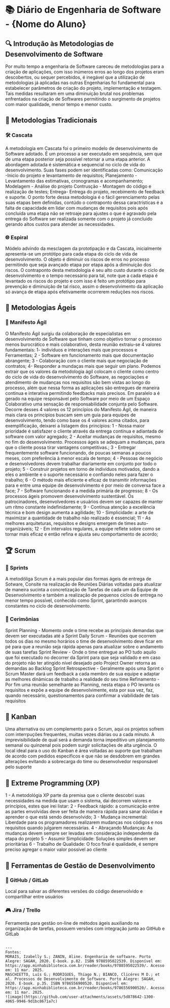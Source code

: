 # 📚 Diário de Engenharia de Software - {Nome do Aluno}

## 🔍 Introdução às Metodologias de Desenvolvimento de Software  
Por muito tempo a engenharia de Software careceu de metodologias para a criação de aplicações, com isso inúmeros erros ao longo dos projetos eram descobertos, ou sequer percebidos, é inegável que a utilização de metodologias já aplicadas nas outras Engenharias foi fundamental para estabelecer parâmetros de criação do projeto, implementação e testagem. Tais medidas resultaram em uma diminuição brutal nos problemas enfrentados na criação de Softwares permitindo o surgimento de projetos com maior qualidade, menor tempo e menor custo.

## 📖 Metodologias Tradicionais  
### 🛠️ Cascata  
A metodologia em Cascata foi o primeiro modelo de desenvolvimento de Software adotado. É um processo a ser executado em sequência, sem que de uma etapa posterior seja possível retornar a uma etapa anterior. A abordagem adotada é sistemática e sequencial no ciclo de vida do desenvolvimento. Suas fases podem ser identificadas como: 
Comunicação -Inicio do projeto e levantamento de requisitos; 
Planejamento - Levantamento das estimativas, cronogramas e acompanhamento;
Modelagem - Análise do projeto
Contrusção - Montagem do código e realização de testes;
Entrega- Entrega do projeto, recebimento de feedback e suporte.
O ponto forte dessa metodologia é o fácil gerenciamento pelas suas etapas bem definidas, contúdo o contraponto dessa caractrísticas é a falta de capacidade em lidar com mudanças de requisitos pois após concluída uma etapa não se retroaje para ajustes o que é agravado pela entrega do Software ser realizada somente com o projeto já concluido gerando altos custos para atender as necessidades.

### 🌐 Espiral  
Módelo advindo da mesclagem da prototipação e da Cascata, inicialmente apresenta-se um protótipo para cada etapa do ciclo de vida de desenvolvimento. O objeto é diminuir os riscos de erros no processo permitindo que seja avançado etapa por etapa após a diminuição dos riscos. O contraponto desta metodologia é seu alto custo durante o ciclo de desenvolvimento e o tempo necessário para tal, note que a cada etapa é levantado os riscos do projeto e com isso é feito um protótipo para prevenção e diminuição de tal risco, assim o desenvolvimento da aplicação só avança de etapa após efetivamente ocorrerem reduções nos riscos.

## 💪 Metodologias Ágeis  
### 📖 Manifesto Ágil  
O Manifesto Ágil surgiu da colaboração de especialistas em desenvolvimento de Software que tinham como objetivo tornar o processo menos burocrático e mais colaborativo, desta reunião extraiu-se 4 valores fundamentais:
1- indivíduos e interações mais que processos e Ferramentas;
2 - Software em funcionamento mais que documentação abrangente;
3 - Colaboração com o cliente mais que negociação de contratos;
4- Responder a mundaças mais que seguir um plano.
Podemos extrair que os valores da metodologia ágil colocam o cliente como centro do ciclo de vida do desenvolvimento do Software, as negociações e atendimento de mudanças nos requisitos são bem vistas ao longo do processo, além que nessa forma as aplicações são entregues de maneira continua e interativa permitindo feedbacks mais precisos. Em paralelo a é gerado na equipe responsável pelo Software por meio de um Espaço Colaborativo uma sensação de responsabilidade conjunta pelo Software.
Decorre desses 4 valores os 12 princípios do Manifesto Ágil, de maneira mais clara os princípios buscam sem um guia para equipes de desenvolvimento, tendo como base os 4 valores acima citados, para exemplificação, deixarei a listagem dos princípios: 
1 - Nossa maior prioridade é satisfazer o cliente através da entrega contínua e adiantada de software com valor agregado;
2 - Aceitar mudanças de requisitos, mesmo no fim do desenvolvimento. Processos ágeis se adequam a mudanças, para que o cliente possa tirar vantagens competitivas.;
3 - Entregar frequentemente software funcionando, de poucas semanas a poucos meses, com preferência à menor escala de tempo;
4 - Pessoas de negócio e desenvolvedores devem trabalhar diariamente em conjunto por todo o projeto;
5 - Construir projetos em torno de indivíduos motivados, dando a eles o ambiente e o suporte necessário e confiando neles para fazer o trabalho;
6 - O método mais eficiente e eficaz de transmitir informações para e entre uma equipe de desenvolvimento é por meio de conversa face a face;
7 - Software funcionando é a medida primária de progresso;
8 - Os processos ágeis promovem desenvolvimento sustentável. Os patrocinadores, desenvolvedores e usuários devem ser capazes de manter um ritmo constante indefinidamente;
9 - Contínua atenção a excelência técnica e bom design aumenta a agilidade;
10 - Simplicidade: a arte de maximizar a quantidade de trabalho não realizado é essencial;
11 - As melhores arquiteturas, requisitos e designs emergem de times auto-organizáveis;
12 - Em intervalos regulares, a equipe reflete sobre como se tornar mais eficaz e então refina e ajusta seu comportamento de acordo;
## 🏆 Scrum  
### 📅 Sprints  
A metodóliga Scrum é a mais popular das formas ágeis de entrega de Sotware, Consite na realização de Reuniões Diárias voltadas para atualizar de maneira sucinta a concretização de Tarefas de cada um da Equipe de Desenvolvimento e também a realização de pequenos ciclos de entrega no menor tempo possível, conhecido como Sprint, garantindo avanços constantes no ciclo de desenvolvimento. 

### 💬 Cerimônias  
Sprint Planning - Momento onde o time recebe as principais demandas que devem ser executadas até a Sprint
Daily Scrum - Reuniões que ocorrem todos os dias no mesmo horários o time de desenvolvimento deve ficar em pé para que a reunião seja rápida apenas para atualizar sobre o andamento de suas tarefas
Sprint Review - Onde o time entregue ao PO tudo aquilo que foi executado no decorrer da Sprint para que seja validado e em caso do projeto não ter atingido nível desejado pelo Project Owner retorna as demandas ao Backlog
Sprint Retrospective - Geralmente após uma Sprint o Scrum Master dará um feedback a cada membro de sua equipe e adaptar as melhores dinâmicas de trabalho a realidade do seu time
Refinamento - Por fim uma reunião semelhante ao Planning, nesta etapa o PO levanta os requisitos e expõe a equipe de desenvolvimente, esta por sua vez, faz, quando necessário, questionamentos para confirmar a viabilidade de tais requisitos 

## 🎯 Kanban  
Uma alternativa ou um complemento  para o Scrum, aqui os projetos sofrem com interrpuções frequentes, muitas vezes diárias ou a cada minuto. A imprevisibilidade de qual será a demanda torna impeditivo um planejamento semanal ou quinzenal pois podem surgir solicitações de alta urgência. O local ideal para o uso do Kanban é área voltadas ao suporte que trabalham de acordo com pedidos específicos e que não se desdobrem em grandes alterações evitando a sobrecarga do time ou desenvolvedor responsável pelo suporte

## 🚀 Extreme Programming (XP)  
1 - A metodológia XP parte da premisa que o cliente descobri suas necessidades na medida que usam o sistema, dai decorrem valores e princípios, estes que irei listar: 
2 - Feedback rápido: a comunicação entre as partes envolvidas deve ser feita de maneira rápida para sanar dúvidas e aprender o que está sendo desenvolvido;
3 - Mudança incremental: Liberdade para os programadores realizarem mudanças nos códigos e nos requisitos quando julgarem necessárias.
4 - Abraçando Mudanças: As mudanças devem sempre ser levadas em consideração independente da etapa do projeto
5 - Assumir Simplicidade: Soluções simples devem ser prioritárias
6 - Trabalho de Qualidade: O foco final é qualidade, é sempre preciso agregar o maior valor possível ao cliente

## 🔧 Ferramentas de Gestão de Desenvolvimento  
### 💪 GitHub / GitLab  
 Local para salvar as diferentes versões do código desenvolvido e compartilhar entre usuários

### 🎮 Jira / Trello  
Ferramenta para gestão on-line de métodos ágeis auxiliando na organização de tarefas, possuem versões com integração junto ao GitHub e GitLab
```

---
Fontes:
MORAIS, Izabelly S.; ZANIN, Aline. Engenharia de software. Porto Alegre: SAGAH, 2020. E-book. p.82. ISBN 9788595022539. Disponível em: https://app.minhabiblioteca.com.br/reader/books/9788595022539/. Acesso em: 11 mar. 2025.
MASCHIETTO, Luís G.; RODRIGUES, Thiago N.; BIANCO, Clicéres M D.; et al. Processos de Desenvolvimento de Software. Porto Alegre: SAGAH, 2020. E-book. p.35. ISBN 9786556900520. Disponível em: https://app.minhabiblioteca.com.br/reader/books/9786556900520/. Acesso em: 11 mar. 2025.
![image](https://github.com/user-attachments/assets/5d878642-1300-4065-9946-9d1bc8671a7c)


